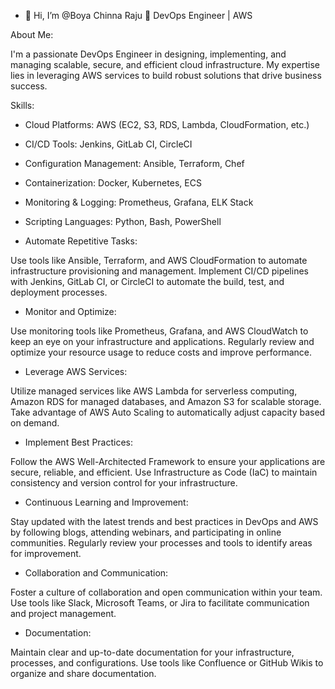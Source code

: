 - 👋 Hi, I’m @Boya Chinna Raju
🔧 DevOps Engineer | AWS
  
About Me:

I'm a passionate DevOps Engineer in designing, implementing, and managing scalable, secure, and efficient cloud infrastructure. My expertise lies in leveraging AWS services to build robust solutions that drive business success.

Skills:

- Cloud Platforms: AWS (EC2, S3, RDS, Lambda, CloudFormation, etc.)
- CI/CD Tools: Jenkins, GitLab CI, CircleCI
- Configuration Management: Ansible, Terraform, Chef
- Containerization: Docker, Kubernetes, ECS
- Monitoring & Logging: Prometheus, Grafana, ELK Stack
- Scripting Languages: Python, Bash, PowerShell


- Automate Repetitive Tasks:

Use tools like Ansible, Terraform, and AWS CloudFormation to automate infrastructure provisioning and management.
Implement CI/CD pipelines with Jenkins, GitLab CI, or CircleCI to automate the build, test, and deployment processes.
- Monitor and Optimize:

Use monitoring tools like Prometheus, Grafana, and AWS CloudWatch to keep an eye on your infrastructure and applications.
Regularly review and optimize your resource usage to reduce costs and improve performance.
- Leverage AWS Services:

Utilize managed services like AWS Lambda for serverless computing, Amazon RDS for managed databases, and Amazon S3 for scalable storage.
Take advantage of AWS Auto Scaling to automatically adjust capacity based on demand.
- Implement Best Practices:

Follow the AWS Well-Architected Framework to ensure your applications are secure, reliable, and efficient.
Use Infrastructure as Code (IaC) to maintain consistency and version control for your infrastructure.
- Continuous Learning and Improvement:

Stay updated with the latest trends and best practices in DevOps and AWS by following blogs, attending webinars, and participating in online communities.
Regularly review your processes and tools to identify areas for improvement.
- Collaboration and Communication:

Foster a culture of collaboration and open communication within your team.
Use tools like Slack, Microsoft Teams, or Jira to facilitate communication and project management.
- Documentation:

Maintain clear and up-to-date documentation for your infrastructure, processes, and configurations.
Use tools like Confluence or GitHub Wikis to organize and share documentation.


<!---
Raju9347/Raju9347 is a ✨ special ✨ repository because its `README.md` (this file) appears on your GitHub profile.
You can click the Preview link to take a look at your changes.
--->
